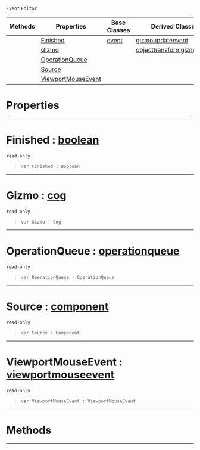  `Event` `Editor`



|Methods|Properties|Base Classes|Derived Classes|
|---|---|---|---|
| |[ Finished](https://github.com/zeroengineteam/ZeroDocs/code_reference/class_reference/gizmoevent.markdown#finished-zero-engine-doc)|[event](https://github.com/zeroengineteam/ZeroDocs/code_reference/class_reference/event.markdown)|[gizmoupdateevent](https://github.com/zeroengineteam/ZeroDocs/code_reference/class_reference/gizmoupdateevent.markdown)|
| |[ Gizmo](https://github.com/zeroengineteam/ZeroDocs/code_reference/class_reference/gizmoevent.markdown#gizmo-zero-engine-docume)| |[objecttransformgizmoevent](https://github.com/zeroengineteam/ZeroDocs/code_reference/class_reference/objecttransformgizmoevent.markdown)|
| |[ OperationQueue](https://github.com/zeroengineteam/ZeroDocs/code_reference/class_reference/gizmoevent.markdown#operationqueue-zero-engi)| | |
| |[ Source](https://github.com/zeroengineteam/ZeroDocs/code_reference/class_reference/gizmoevent.markdown#source-zero-engine-docum)| | |
| |[ ViewportMouseEvent](https://github.com/zeroengineteam/ZeroDocs/code_reference/class_reference/gizmoevent.markdown#viewportmouseevent-zero)| | |


 #  Properties


---  
 #  Finished : [boolean](https://github.com/zeroengineteam/ZeroDocs/code_reference/zilch_base_types/boolean.markdown)

 `read-only`

> 
> ``` lang=cpp, name=Zilch
> var Finished : Boolean


---  
 #  Gizmo : [cog](https://github.com/zeroengineteam/ZeroDocs/code_reference/class_reference/cog.markdown)

 `read-only`

> 
> ``` lang=cpp, name=Zilch
> var Gizmo : Cog


---  
 #  OperationQueue : [operationqueue](https://github.com/zeroengineteam/ZeroDocs/code_reference/class_reference/operationqueue.markdown)

 `read-only`

> 
> ``` lang=cpp, name=Zilch
> var OperationQueue : OperationQueue


---  
 #  Source : [component](https://github.com/zeroengineteam/ZeroDocs/code_reference/class_reference/component.markdown)

 `read-only`

> 
> ``` lang=cpp, name=Zilch
> var Source : Component


---  
 #  ViewportMouseEvent : [viewportmouseevent](https://github.com/zeroengineteam/ZeroDocs/code_reference/class_reference/viewportmouseevent.markdown)

 `read-only`

> 
> ``` lang=cpp, name=Zilch
> var ViewportMouseEvent : ViewportMouseEvent


---  
 #  Methods


---  
 

 
